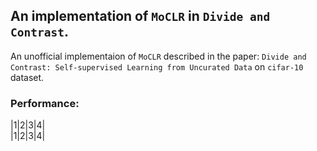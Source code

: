 ## An implementation of `MoCLR` in `Divide and Contrast`.

An unofficial implementaion of `MoCLR` described in the
paper: `Divide and Contrast: Self-supervised Learning from Uncurated Data` on `cifar-10` dataset.

### Performance:

|1|2|3|4|\
|1|2|3|4|
